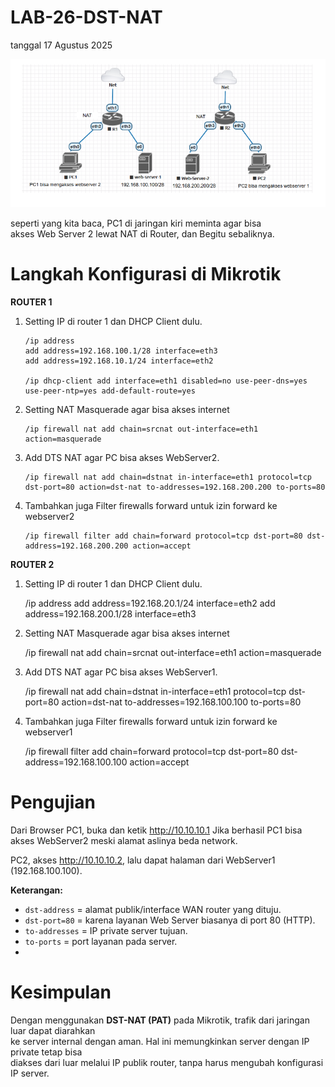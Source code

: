# LAB-26-DST-NAT
tanggal 17 Agustus 2025

![m](DESTure.PNG)

seperti yang kita baca, PC1 di jaringan kiri meminta agar bisa   
akses Web Server 2 lewat NAT di Router, dan Begitu sebaliknya.

# Langkah Konfigurasi di Mikrotik
**ROUTER 1**
1. Setting IP di router 1 dan DHCP Client dulu.

       /ip address
       add address=192.168.100.1/28 interface=eth3  
       add address=192.168.10.1/24 interface=eth2

       /ip dhcp-client add interface=eth1 disabled=no use-peer-dns=yes use-peer-ntp=yes add-default-route=yes

2. Setting NAT Masquerade agar bisa akses internet

       /ip firewall nat add chain=srcnat out-interface=eth1 action=masquerade

3. Add DTS NAT agar PC bisa akses WebServer2.

       /ip firewall nat add chain=dstnat in-interface=eth1 protocol=tcp dst-port=80 action=dst-nat to-addresses=192.168.200.200 to-ports=80  

4. Tambahkan juga Filter firewalls forward untuk izin forward ke webserver2

       /ip firewall filter add chain=forward protocol=tcp dst-port=80 dst-address=192.168.200.200 action=accept

**ROUTER 2**
1. Setting IP di router 1 dan DHCP Client dulu.

      /ip address
      add address=192.168.20.1/24 interface=eth2 
      add address=192.168.200.1/28 interface=eth3 

2. Setting NAT Masquerade agar bisa akses internet

    /ip firewall nat add chain=srcnat out-interface=eth1 action=masquerade

3. Add DTS NAT agar PC bisa akses WebServer1.

     /ip firewall nat add chain=dstnat in-interface=eth1 protocol=tcp dst-port=80 action=dst-nat to-addresses=192.168.100.100 to-ports=80

4. Tambahkan juga Filter firewalls forward untuk izin forward ke webserver1

    /ip firewall filter add chain=forward protocol=tcp dst-port=80 dst-address=192.168.100.100 action=accept

# Pengujian
Dari Browser PC1, buka dan ketik
        http://10.10.10.1
Jika berhasil PC1 bisa akses WebServer2 meski alamat aslinya beda network.

PC2, akses http://10.10.10.2, lalu dapat halaman dari WebServer1 (192.168.100.100).

**Keterangan:**

- `dst-address` = alamat publik/interface WAN router yang dituju.
- `dst-port=80` = karena layanan Web Server biasanya di port 80 (HTTP).
- `to-addresses` = IP private server tujuan.
-  `to-ports` = port layanan pada server.
- 
# Kesimpulan
Dengan menggunakan **DST-NAT (PAT)** pada Mikrotik, trafik dari jaringan luar dapat diarahkan       
ke server internal dengan aman. Hal ini memungkinkan server dengan IP private tetap bisa   
diakses dari luar melalui IP publik router, tanpa harus mengubah konfigurasi IP server.   
